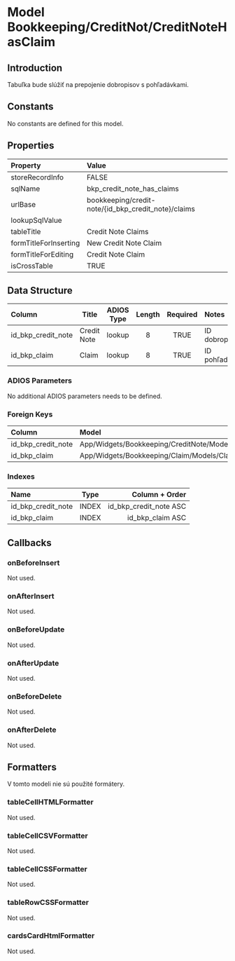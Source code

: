 # Model Bookkeeping/CreditNot/CreditNoteHasClaim

## Introduction

Tabuľka bude slúžiť na prepojenie dobropisov s pohľadávkami.

## Constants

No constants are defined for this model.

## Properties

| Property              | Value                                               |
| :-------------------- | :-------------------------------------------------- |
| storeRecordInfo       | FALSE                                               |
| sqlName               | bkp_credit_note_has_claims                          |
| urlBase               | bookkeeping/credit-note/{id_bkp_credit_note}/claims |
| lookupSqlValue        |                                                     |
| tableTitle            | Credit Note Claims                                  |
| formTitleForInserting | New Credit Note Claim                               |
| formTitleForEditing   | Credit Note Claim                                   |
| isCrossTable          | TRUE                                                |

## Data Structure

| Column             | Title       | ADIOS Type | Length | Required | Notes                                      |
| :----------------- | ----------- | :--------: | :----: | :------: | :----------------------------------------- |
| id_bkp_credit_note | Credit Note |   lookup   |   8    |   TRUE   | ID dobropisu                               |
| id_bkp_claim       | Claim       |   lookup   |   8    |   TRUE   | ID pohľadávky                              |

### ADIOS Parameters

No additional ADIOS parameters needs to be defined.

### Foreign Keys

| Column             | Model                                                | Relation | OnUpdate | OnDelete |
| :----------------- | :--------------------------------------------------- | :------: | -------- | -------- |
| id_bkp_credit_note | App/Widgets/Bookkeeping/CreditNote/Models/CreditNote |   1:N    | Cascade  | Cascade  |
| id_bkp_claim       | App/Widgets/Bookkeeping/Claim/Models/Claim           |   1:N    | Cascade  | Restrict |

### Indexes

| Name               | Type  |         Column + Order |
| :----------------- | :---: | ---------------------: |
| id_bkp_credit_note | INDEX | id_bkp_credit_note ASC |
| id_bkp_claim       | INDEX |       id_bkp_claim ASC |

## Callbacks

### onBeforeInsert

Not used.

### onAfterInsert

Not used.

### onBeforeUpdate

Not used.

### onAfterUpdate

Not used.

### onBeforeDelete

Not used.

### onAfterDelete

Not used.

## Formatters

V tomto modeli nie sú použité formátery.

### tableCellHTMLFormatter

Not used.

### tableCellCSVFormatter

Not used.

### tableCellCSSFormatter

Not used.

### tableRowCSSFormatter

Not used.

### cardsCardHtmlFormatter

Not used.
